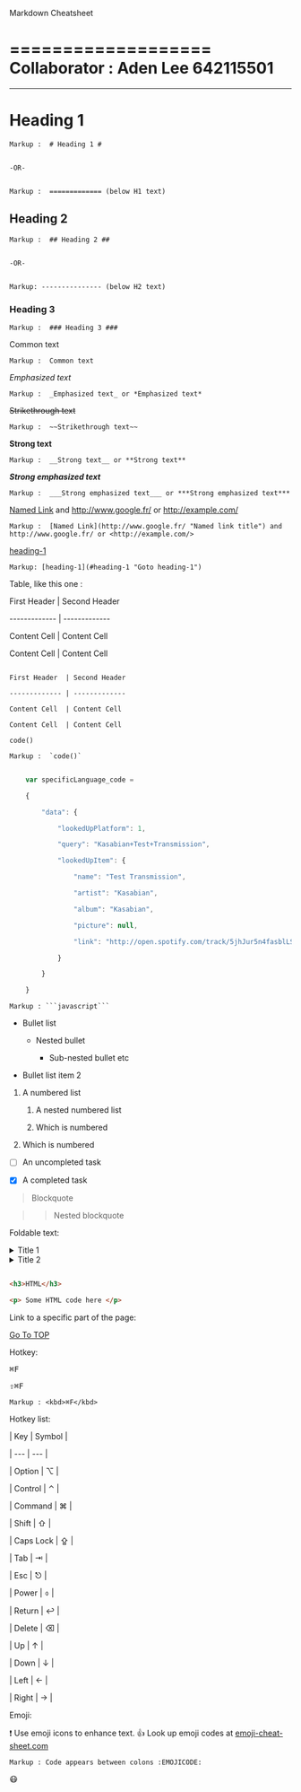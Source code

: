 Markdown Cheatsheet<a name="TOP"></a>

===================
Collaborator : Aden Lee 642115501
===================

- - - -

# Heading 1 #


    Markup :  # Heading 1 #


    -OR-


    Markup :  ============= (below H1 text)


## Heading 2 ##


    Markup :  ## Heading 2 ##


    -OR-


    Markup: --------------- (below H2 text)


### Heading 3 ###


    Markup :  ### Heading 3 ###

   

Common text


    Markup :  Common text


_Emphasized text_


    Markup :  _Emphasized text_ or *Emphasized text*


~~Strikethrough text~~


    Markup :  ~~Strikethrough text~~


__Strong text__


    Markup :  __Strong text__ or **Strong text**


___Strong emphasized text___


    Markup :  ___Strong emphasized text___ or ***Strong emphasized text***


[Named Link](http://www.google.fr/ "Named link title") and http://www.google.fr/ or <http://example.com/>


    Markup :  [Named Link](http://www.google.fr/ "Named link title") and http://www.google.fr/ or <http://example.com/>


[heading-1](#heading-1 "Goto heading-1")

   

    Markup: [heading-1](#heading-1 "Goto heading-1")

   

 Table, like this one :


First Header  | Second Header

------------- | -------------

Content Cell  | Content Cell

Content Cell  | Content Cell


```

First Header  | Second Header

------------- | -------------

Content Cell  | Content Cell

Content Cell  | Content Cell

```  



`code()`


    Markup :  `code()`


```javascript

    var specificLanguage_code =

    {

        "data": {

            "lookedUpPlatform": 1,

            "query": "Kasabian+Test+Transmission",

            "lookedUpItem": {

                "name": "Test Transmission",

                "artist": "Kasabian",

                "album": "Kasabian",

                "picture": null,

                "link": "http://open.spotify.com/track/5jhJur5n4fasblLSCOcrTp"

            }

        }

    }

```


    Markup : ```javascript```


* Bullet list

    * Nested bullet

        * Sub-nested bullet etc

* Bullet list item 2

1. A numbered list

    1. A nested numbered list

    2. Which is numbered

2. Which is numbered


- [ ] An uncompleted task

- [x] A completed task



> Blockquote

>> Nested blockquote


Foldable text:


<details>

  <summary>Title 1</summary>

  <p>Content 1 Content 1 Content 1 Content 1 Content 1</p>

</details>

<details>

  <summary>Title 2</summary>

  <p>Content 2 Content 2 Content 2 Content 2 Content 2</p>

</details>


```html

<h3>HTML</h3>

<p> Some HTML code here </p>

```


Link to a specific part of the page:


[Go To TOP](#TOP)


Hotkey:


<kbd>⌘F</kbd>


<kbd>⇧⌘F</kbd>


    Markup : <kbd>⌘F</kbd>


Hotkey list:


| Key | Symbol |

| --- | --- |

| Option | ⌥ |

| Control | ⌃ |

| Command | ⌘ |

| Shift | ⇧ |

| Caps Lock | ⇪ |

| Tab | ⇥ |

| Esc | ⎋ |

| Power | ⌽ |

| Return | ↩ |

| Delete | ⌫ |

| Up | ↑ |

| Down | ↓ |

| Left | ← |

| Right | → |


Emoji:


:exclamation: Use emoji icons to enhance text. :+1:  Look up emoji codes at [emoji-cheat-sheet.com](http://emoji-cheat-sheet.com/)


    Markup : Code appears between colons :EMOJICODE:

   

:mask: